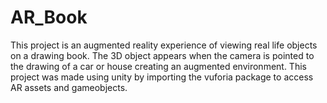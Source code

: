 # AR_Book
This project is an augmented reality experience of viewing real life objects on a drawing book. The 3D object appears when the camera is pointed to the drawing of a car or house creating an augmented environment.
This project was made using unity by importing the vuforia package to access AR assets and gameobjects. 
